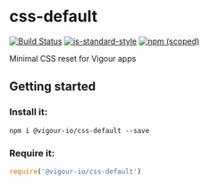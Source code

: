 # css-default

[![Build Status](https://api.travis-ci.org/vigour-io/css-default.svg)](https://travis-ci.org/vigour-io/css-default)
[![js-standard-style](https://img.shields.io/badge/code%20style-standard-brightgreen.svg)](http://standardjs.com/)
[![npm (scoped)](https://img.shields.io/npm/v/@vigour-io/css-default.svg)](https://github.com/vigour-io/css-default)

Minimal CSS reset for Vigour apps

## Getting started

### Install it:
```shell
npm i @vigour-io/css-default --save
```

### Require it:
```js
require('@vigour-io/css-default')
```
